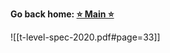 **Go back home: <a href="https://rockartist33.github.io/T-Level-Revision-dpdd/">⭐ Main ⭐</a>**


















![[t-level-spec-2020.pdf#page=33]]
